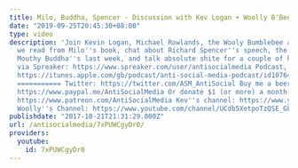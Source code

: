 ```yaml
---
title: Milo, Buddha, Spencer - Discussion with Kev Logan + Woolly B'Bee
date: "2019-09-25T20:45:30+08:00"
type: video
description: 'Join Kevin Logan, Michael Rowlands, the Wooly Bumblebee and myself as
  we read from Milo''s book, chat about Richard Spencer''s speech, the fallout from
  Mouthy Buddha''s last week, and talk absolute shite for a couple of hours. Podcast,
  via Spreaker: https://www.spreaker.com/user/antisocialmedia Podcast, via iTunes:
  https://itunes.apple.com/gb/podcast/anti-social-media-podcast/id1076431995?mt=2
  =========== Twitter: https://twitter.com/ASM_AntiSocial Buy me a beer via PAYPAL:
  https://www.paypal.me/AntiSocialMedia Or donate $1 (or more) a month via PATREON:
  https://www.patreon.com/AntiSocialMedia Kev''s channel: https://www.youtube.com/channel/UCGLgYaW3TYYnxRjZT_JPWTg
  Woolly''s Channel: https://www.youtube.com/channel/UCdb5XetpoTzQSE_GE8HW8pg'
publishdate: "2017-10-21T21:31:29.000Z"
url: /antisocialmedia/7xPUWCgyDr0/
providers:
  youtube:
    id: 7xPUWCgyDr0
---
```

